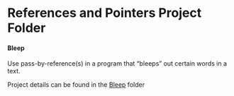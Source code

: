 # References and Pointers Project Folder

#### Bleep

Use pass-by-reference(s) in a program that “bleeps” out certain words in a text.

Project details can be found in the [Bleep](https://github.com/keldavis/c-plus-plus-practice/tree/master/foundations/6.%20References%20and%20Pointers/Projects/Bleep) folder